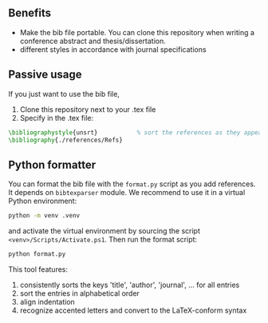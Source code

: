 ## Benefits
- Make the bib file portable. You can clone this repository when writing a conference abstract and thesis/dissertation.
- different styles in accordance with journal specifications

## Passive usage
If you just want to use the bib file,
1. Clone this repository next to your .tex file
2. Specify in the .tex file:
```latex
\bibliographystyle{unsrt}           % sort the references as they appear in the text
\bibliography{./references/Refs}
```

## Python formatter
You can format the bib file with the `format.py` script as you add references. 
It depends on `bibtexparser` module. We recommend to use it in a virtual Python environment:
```sh
python -m venv .venv
```
and activate the virtual environment by sourcing the script `<venv>/Scripts/Activate.ps1`.
Then run the format script:
```sh
python format.py
```
This tool features:
1. consistently sorts the keys 'title', 'author', 'journal', ... for all entries
2. sort the entries in alphabetical order
3. align indentation
4. recognize accented letters and convert to the LaTeX-conform syntax
